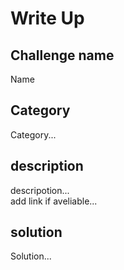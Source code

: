 # Write Up

## Challenge name
Name

## Category
Category...

## description
descripotion...  
add link if aveliable...

## solution
Solution...